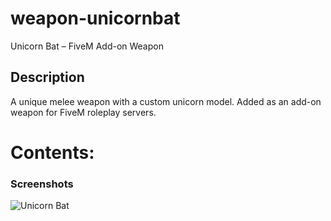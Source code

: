 # weapon-unicornbat
Unicorn Bat – FiveM Add-on Weapon

## Description
A unique melee weapon with a custom unicorn model. Added as an add-on weapon for FiveM roleplay servers.

# Contents:

### Screenshots

<img src="https://i.postimg.cc/pXPStVZr/weapon-unicornbat.png" alt="Unicorn Bat">
